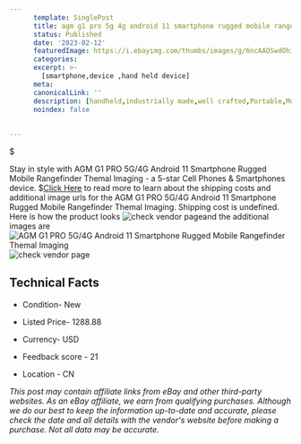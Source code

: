 ```yaml
---
      template: SinglePost
      title: agm g1 pro 5g 4g android 11 smartphone rugged mobile rangefinder themal imaging
      status: Published
      date: '2023-02-12'
      featuredImage: https://i.ebayimg.com/thumbs/images/g/6ncAAOSwdOhiIYRR/s-l225.jpg
      categories: 
      excerpt: >-
        [smartphone,device ,hand held device]
      meta:
      canonicalLink: ''
      description: [handheld,industrially made,well crafted,Portable,Mobile,Compact,Convenient,Lightweight,Maneuverable,Man-portable,Miniature,Carriable,Hand-held,Light,Holdable,Transportable,Mobile device,Pocket-sized,On-the-go,Wireless,Cordless,Compact size,Convenient size, smartphone,device ,hand held device]
      noindex: false
      
        
---
```

$

Stay in style with AGM G1 PRO 5G/4G Android 11 Smartphone Rugged Mobile Rangefinder Themal Imaging - a 5-star Cell Phones & Smartphones device.
$[Click Here](https://www.ebay.com/itm/234450139100?hash=item36965137dc%3Ag%3A6ncAAOSwdOhiIYRR&mkevt=1&mkcid=1&mkrid=711-53200-19255-0&campid=%253CePNCampaignId%253E&customid=%253CreferenceId%253E&toolid=10049) to read more to learn about the shipping costs and additional image urls for the AGM G1 PRO 5G/4G Android 11 Smartphone Rugged Mobile Rangefinder Themal Imaging. Shipping cost is undefined. Here is how the product looks ![check vendor page](https://i.ebayimg.com/thumbs/images/g/6ncAAOSwdOhiIYRR/s-l225.jpg)and the additional images are![AGM G1 PRO 5G/4G Android 11 Smartphone Rugged Mobile Rangefinder Themal Imaging](https://i.ebayimg.com/images/g/6ncAAOSwdOhiIYRR/s-l960.jpg)![check vendor page](https://origin-galleryplus.ebayimg.com/ws/web/234450139100_2_0_1/225x225.jpg,https://origin-galleryplus.ebayimg.com/ws/web/234450139100_3_0_1/225x225.jpg,https://origin-galleryplus.ebayimg.com/ws/web/234450139100_4_0_1/225x225.jpg,https://origin-galleryplus.ebayimg.com/ws/web/234450139100_5_0_1/225x225.jpg,https://origin-galleryplus.ebayimg.com/ws/web/234450139100_6_0_1/225x225.jpg,https://origin-galleryplus.ebayimg.com/ws/web/234450139100_7_0_1/225x225.jpg,https://origin-galleryplus.ebayimg.com/ws/web/234450139100_8_0_1/225x225.jpg,https://origin-galleryplus.ebayimg.com/ws/web/234450139100_9_0_1/225x225.jpg,https://origin-galleryplus.ebayimg.com/ws/web/234450139100_10_0_1/225x225.jpg,https://origin-galleryplus.ebayimg.com/ws/web/234450139100_11_0_1/225x225.jpg,https://origin-galleryplus.ebayimg.com/ws/web/234450139100_12_0_1/225x225.jpg)



 ## Technical Facts 



     
      

 - Condition- New 


      

 - Listed Price- 1288.88 


      

 - Currency- USD 


      

 - Feedback score - 21 


      

 - Location - CN 


      
      

 *_This post may contain affiliate links from eBay and other third-party websites. As an eBay affiliate, we earn from qualifying purchases. Although we do our best to keep the information up-to-date and accurate, please check the date and all details with the vendor's website before making a purchase. Not all data may be accurate._*







